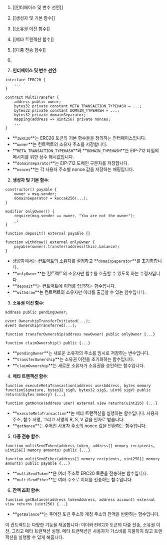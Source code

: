 
1. [[인터페이스 및 변수 선언]]

2. [[생성자 및 기본 함수]]

3. [[소유권 이전 함수]]

4. [[메타 트렌젝션 함수]]

5. [[다중 전송 함수]]
6. 


7. **인터페이스 및 변수 선언**:

```solidity
interface IERC20 {
    ...
}

contract MultiTransfer {
    address public owner;
    bytes32 private constant META_TRANSACTION_TYPEHASH = ...;
    bytes32 private constant DOMAIN_TYPEHASH = ...;
    bytes32 private domainSeparator;
    mapping(address => uint256) private nonces;
    ...
}

```

- **`IERC20`**는 ERC20 토큰의 기본 함수들을 정의하는 인터페이스입니다.
- **`owner`**는 컨트랙트의 소유자 주소를 저장합니다.
- **`META_TRANSACTION_TYPEHASH`**와 **`DOMAIN_TYPEHASH`**는 EIP-712 타입의 메시지를 위한 상수 해시값입니다.
- **`domainSeparator`**는 EIP-712 도메인 구분자를 저장합니다.
- **`nonces`**는 각 사용자 주소별 nonce 값을 저장하는 매핑입니다.

2. **생성자 및 기본 함수**:

```solidity
constructor() payable {
    owner = msg.sender;
    domainSeparator = keccak256(...);
}

modifier onlyOwner() {
    require(msg.sender == owner, "You are not the owner");
    _;
}

function deposit() external payable {}

function withdraw() external onlyOwner {
    payable(owner).transfer(address(this).balance);
}

```

- 생성자에서는 컨트랙트의 소유자를 설정하고 **`domainSeparator`**를 초기화합니다.
- **`onlyOwner`**는 컨트랙트의 소유자만 함수를 호출할 수 있도록 하는 수정자입니다.
- **`deposit`**는 컨트랙트에 이더를 입금하는 함수입니다.
- **`withdraw`**는 컨트랙트의 소유자만 이더를 출금할 수 있는 함수입니다.

3. **소유권 이전 함수**:

```solidity
address public pendingOwner;

event OwnershipTransferInitiated(...);
event OwnershipTransferred(...);

function transferOwnership(address newOwner) public onlyOwner {...}

function claimOwnership() public {...}

```

- **`pendingOwner`**는 새로운 소유자의 주소를 임시로 저장하는 변수입니다.
- **`transferOwnership`**는 소유권 이전을 초기화하는 함수입니다.
- **`claimOwnership`**는 새로운 소유자가 소유권을 승인하는 함수입니다.

4. **메타 트랜잭션 함수**:

```solidity
function executeMetaTransaction(address userAddress, bytes memory functionSignature, bytes32 sigR, bytes32 sigS, uint8 sigV) public returns(bytes memory) {...}

function getNonce(address user) external view returns(uint256) {...}

```

- **`executeMetaTransaction`**는 메타 트랜잭션을 실행하는 함수입니다. 사용자 주소, 함수 서명, 그리고 서명의 R, S, V 값을 인자로 받습니다.
- **`getNonce`**는 주어진 사용자 주소의 nonce 값을 반환하는 함수입니다.

5. **다중 전송 함수**:

```solidity
function multiSendToken(address token, address[] memory recipients, uint256[] memory amounts) public {...}

function multiSendEther(address[] memory recipients, uint256[] memory amounts) public payable {...}

```

- **`multiSendToken`**은 여러 주소로 ERC20 토큰을 전송하는 함수입니다.
- **`multiSendEther`**는 여러 주소로 이더를 전송하는 함수입니다.

6. **잔액 조회 함수**:

```solidity
function getBalance(address tokenAddress, address account) external view returns (uint256) {...}

```

- **`getBalance`**는 주어진 토큰 주소와 계정 주소의 잔액을 반환하는 함수입니다.

이 컨트랙트는 다양한 기능을 제공합니다: 이더와 ERC20 토큰의 다중 전송, 소유권 이전, 그리고 메타 트랜잭션 실행. 메타 트랜잭션은 사용자가 가스비를 지불하지 않고 트랜잭션을 실행할 수 있게 해줍니다.